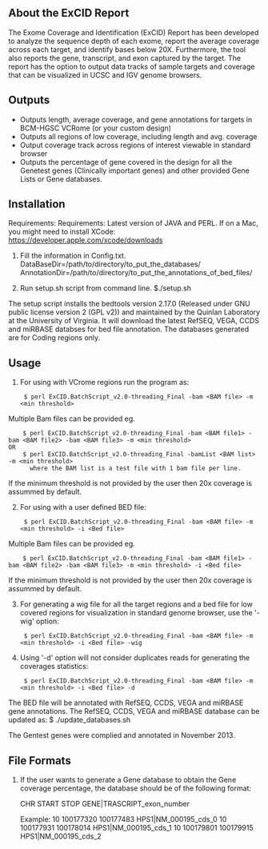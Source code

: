 ## About the ExCID Report ##

The Exome Coverage and Identification (ExCID) Report has been developed to analyze the sequence depth of each exome, report the average coverage across each target, and identify bases below 20X.  Furthermore, the tool also reports the gene, transcript, and exon captured by the target.  The report has the option to output data tracks of sample targets and coverage that can be visualized in UCSC and IGV genome browsers.

## Outputs ##
* Outputs length, average coverage, and gene annotations for targets in BCM-HGSC VCRome (or your custom design)
* Outputs all regions of low coverage, including length and avg. coverage
* Output coverage track across regions of interest viewable in standard browser
* Outputs the percentage of gene covered in the design for all the Genetest genes (Clinically important genes) and other provided Gene Lists or Gene databases.

## Installation ##

Requirements: Requirements: Latest version of JAVA and PERL. If on a Mac, you might need to install XCode: https://developer.apple.com/xcode/downloads

1) Fill the information in Config.txt.
        DataBaseDir=/path/to/directory/to_put_the_databases/
        AnnotationDir=/path/to/directory/to_put_the_annotations_of_bed_files/
        
2) Run setup.sh script from command line.
        $./setup.sh
        
The setup script installs the bedtools version 2.17.0 (Released under GNU public license version 2 (GPL v2)) and maintained by the Quinlan Laboratory at the University of Virginia.
It will download the latest RefSEQ, VEGA, CCDS and miRBASE databses for bed file annotation. The databases generated are for Coding regions only.
        
## Usage ##

1) For using with VCrome regions run the program as:

        $ perl ExCID.BatchScript_v2.0-threading_Final -bam <BAM file> -m <min threshold>
        
Multiple Bam files can be provided eg.
    
        $ perl ExCID.BatchScript_v2.0-threading_Final -bam <BAM file1> -bam <BAM file2> -bam <BAM file3> -m <min threshold>
    OR
        $ perl ExCID.BatchScript_v2.0-threading_Final -bamList <BAM list> -m <min threshold>
          where the BAM list is a test file with 1 bam file per line.
        
If the minimum threshold is not provided by the user then 20x coverage is assummed by default.
    
    
2) For using with a user defined BED file:

        $ perl ExCID.BatchScript_v2.0-threading_Final -bam <BAM file> -m <min threshold> -i <Bed file>
        
Multiple Bam files can be provided eg.
    
        $ perl ExCID.BatchScript_v2.0-threading_Final -bam <BAM file1> -bam <BAM file2> -bam <BAM file3> -m <min threshold> -i <Bed file>
        
If the minimum threshold is not provided by the user then 20x coverage is assummed by default.


3) For generating a wig file for all the target regions and a bed file for low covered regions for visualization in standard genome browser, use the '-wig' option:

        $ perl ExCID.BatchScript_v2.0-threading_Final -bam <BAM file> -m <min threshold> -i <Bed file> -wig
        

4) Using '-d' option will not consider duplicates reads for generating the coverages statistics:

        $ perl ExCID.BatchScript_v2.0-threading_Final -bam <BAM file> -m <min threshold> -i <Bed file> -d
        

The BED file will be annotated with RefSEQ, CCDS, VEGA and miRBASE gene annotations. The RefSEQ, CCDS, VEGA and miRBASE database can be updated as:
        $ ./update_databases.sh    


The Gentest genes were complied and annotated in November 2013.

## File Formats ##

1) If the user wants to generate a Gene database to obtain the Gene coverage percentage, the database should be of the following format:
    
    CHR START   STOP    GENE|TRASCRIPT_exon_number
    
    Example:
    10	100177320	100177483	HPS1|NM_000195_cds_0
    10	100177931	100178014	HPS1|NM_000195_cds_1
    10	100179801	100179915	HPS1|NM_000195_cds_2

